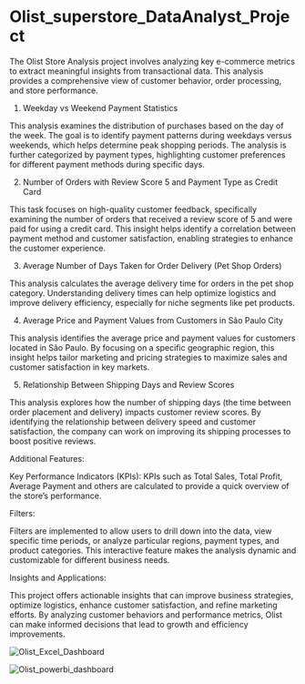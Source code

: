 # Olist_superstore_DataAnalyst_Project
The Olist Store Analysis project involves analyzing key e-commerce metrics to extract meaningful insights from transactional data. This analysis provides a comprehensive view of customer behavior, order processing, and store performance.

1. Weekday vs Weekend Payment Statistics
   
This analysis examines the distribution of purchases based on the day of the week. The goal is to identify payment patterns during weekdays versus weekends, which helps determine peak shopping periods. The analysis is further categorized by payment types, highlighting customer preferences for different payment methods during specific days.

2. Number of Orders with Review Score 5 and Payment Type as Credit Card
   
This task focuses on high-quality customer feedback, specifically examining the number of orders that received a review score of 5 and were paid for using a credit card. This insight helps identify a correlation between payment method and customer satisfaction, enabling strategies to enhance the customer experience.

3. Average Number of Days Taken for Order Delivery (Pet Shop Orders)
   
This analysis calculates the average delivery time for orders in the pet shop category. Understanding delivery times can help optimize logistics and improve delivery efficiency, especially for niche segments like pet products.

4. Average Price and Payment Values from Customers in São Paulo City
   
This analysis identifies the average price and payment values for customers located in São Paulo. By focusing on a specific geographic region, this insight helps tailor marketing and pricing strategies to maximize sales and customer satisfaction in key markets.

5. Relationship Between Shipping Days and Review Scores
    
This analysis explores how the number of shipping days (the time between order placement and delivery) impacts customer review scores. By identifying the relationship between delivery speed and customer satisfaction, the company can work on improving its shipping processes to boost positive reviews.

Additional Features:

Key Performance Indicators (KPIs): KPIs such as Total Sales, Total Profit, Average Payment and others are calculated to provide a quick overview of the store’s performance.

Filters:

Filters are implemented to allow users to drill down into the data, view specific time periods, or analyze particular regions, payment types, and product categories. This interactive feature makes the analysis dynamic and customizable for different business needs.

Insights and Applications:

This project offers actionable insights that can improve business strategies, optimize logistics, enhance customer satisfaction, and refine marketing efforts. By analyzing customer behaviors and performance metrics, Olist can make informed decisions that lead to growth and efficiency improvements.



![Olist_Excel_Dashboard](https://github.com/user-attachments/assets/e71a47f4-96e0-4061-b6e7-0e3307ed6c6e)




![Olist_powerbi_dashboard](https://github.com/user-attachments/assets/5993419f-ecb6-48ac-96fa-e4f900eb7e64)



